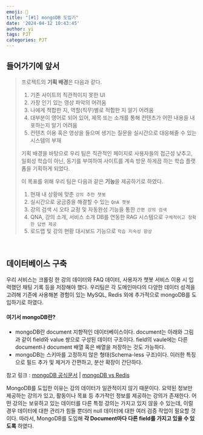 ```yaml
---
emoji: 💬
title: "[#1] mongoDB 도입기"
date: '2024-04-12 10:43:45'
author: yi
tags: PJT
categories: PJT
---
```

##  들어가기에 앞서
> 
> 프로젝트의 **기획 배경**은 다음과 같다.
> 1. 기존 사이트의 직관적이지 못한 UI
> 2. 가장 인기 있는 영상 파악의 어려움
> 3. 나에게 적합한 지, 역할(직무)별로 적합한 지 알기 어려움
> 4. 대부분이 영어로 되어 있어, 제목 또는 소개를 통해 컨텐츠가 어떤 내용을 내포하는지 알기 어려움
> 5. 컨텐츠 이용 혹은 영상을 들으며 생기는 질문을 실시간으로 대응해줄 수 있는 시스템의 부재
> 
>
> 기획 배경을 바탕으로 우리 팀은 직관적인 페이지로 사용자들의 접근성 낮추고, 일회성 학습이 아닌, 동기를 부여하여 사이트를 계속 방문 하게끔 하는 학습 플랫폼을 기획하게 되었다.
> 
>
> 이 목표를 위해 우리 팀은 다음과 같은 **기능**을 제공하기로 하였다.
> 1. 현재 내 상황에 맞춘 `강의 추천 챗봇` 
> 2. 실시간으로 궁금증을 해결할 수 있는 `QnA 챗봇` 
> 3. 강의 검색 시 오타 교정 및 자동완성 기능을 통한 `간편 강의 검색`
> 4. QNA, 강의 소개, 서비스 소개 DB를 연동한 RAG 시스템으로 `구체적이고 정확한 답변 제공`
> 5. 로드맵 및 강의 현황 대시보드 기능으로 `학습 지속성 향상`
>  

<br>

## 데이터베이스 구축

우리 서비스는 크롤링 한 강의 데이터와 FAQ 데이터, 사용자가 챗봇 서비스 이용 시 입력했던 채팅 기록 등을 저장해야 했다. 우리팀은 각 도메인마다의 다양한 데이터 성격을 고려해 기존에 사용해본 경험이 있는 MySQL, Redis 외에 추가적으로 mongoDB를 도입하기로 하였다. <br>

<h4> 여기서 mongoDB란? </h4>

- mongoDB란 document 지향적인 데이터베이스이다. document는 아래와 그림과 같이 field와 value 쌍으로 구성된 데이터 구조이다. field의 vaule에는 다른 document나 document 배열 혹은 배열을 저장하는 것도 가능하다.
- mongoDB는 스키마를 고정하지 않은 형태(Schema-less 구조)이다. 이러한 특징으로 필드 추가 및 제거가 간편하고, 분산 확장이 간단하다.

참고 링크 : [mongoDB 공식문서](<https://www.mongodb.com/docs/manual/introduction/#document-database>) | [mongoDB vs Redis]()
<br>

MongoDB를 도입한 이유는 강의 데이터가 일관적이지 않기 때문이다.
요약된 정보만 제공하는 강의가 있고, 활동이나 목표 등 추가적인 정보를 제공하는 강의가 존재한다. 어떤 강의는 보유하고 있는 데이터를 다른 특정 강의는 가지고 있지 않을 수 있는데, 이럴 경우 데이터에 대한 관리가 힘들 뿐더러 null 데이터에 대한 여러 검증 작업이 필요할 것이다. 따라서, MongoDB를 도입해 **각 Document마다 다른 field를 가지고 있을 수 있도록** 하였다.
<br>
